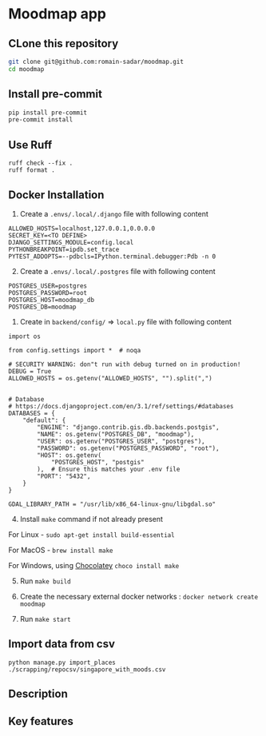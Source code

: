 # Moodmap app

## CLone this repository

```bash
git clone git@github.com:romain-sadar/moodmap.git
cd moodmap
```
## Install pre-commit

```bash
pip install pre-commit
pre-commit install
```

## Use Ruff

```
ruff check --fix .
ruff format .
```

## Docker Installation

1. Create a `.envs/.local/.django` file with following content

```
ALLOWED_HOSTS=localhost,127.0.0.1,0.0.0.0
SECRET_KEY=<TO DEFINE>
DJANGO_SETTINGS_MODULE=config.local
PYTHONBREAKPOINT=ipdb.set_trace
PYTEST_ADDOPTS=--pdbcls=IPython.terminal.debugger:Pdb -n 0
```

2. Create a `.envs/.local/.postgres` file with following content

```
POSTGRES_USER=postgres
POSTGRES_PASSWORD=root
POSTGRES_HOST=moodmap_db
POSTGRES_DB=moodmap
```

1. Create in `backend/config/`  => `local.py`  file with following content
```
import os

from config.settings import *  # noqa

# SECURITY WARNING: don"t run with debug turned on in production!
DEBUG = True
ALLOWED_HOSTS = os.getenv("ALLOWED_HOSTS", "").split(",")


# Database
# https://docs.djangoproject.com/en/3.1/ref/settings/#databases
DATABASES = {
    "default": {
        "ENGINE": "django.contrib.gis.db.backends.postgis",
        "NAME": os.getenv("POSTGRES_DB", "moodmap"),
        "USER": os.getenv("POSTGRES_USER", "postgres"),
        "PASSWORD": os.getenv("POSTGRES_PASSWORD", "root"),
        "HOST": os.getenv(
            "POSTGRES_HOST", "postgis"
        ),  # Ensure this matches your .env file
        "PORT": "5432",
    }
}

GDAL_LIBRARY_PATH = "/usr/lib/x86_64-linux-gnu/libgdal.so"

```

4. Install `make` command if not already present

For Linux - `sudo apt-get install build-essential`

For MacOS - `brew install make`

For Windows, using [Chocolatey](https://chocolatey.org/install) `choco install make`


5. Run `make build`

6. Create the necessary external docker networks : `docker network create moodmap`

7. Run `make start`

## Import data from csv

```
python manage.py import_places ./scrapping/repocsv/singapore_with_moods.csv
```
## Description

## Key features

